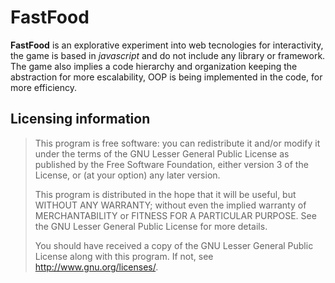 # FastFood
**FastFood** is an explorative experiment into web tecnologies for interactivity, the game is based in *javascript* and do not include any library or framework. The game also implies a code hierarchy and organization keeping the abstraction for more escalability, OOP is being implemented in the code, for more efficiency.


## Licensing information

>This program is free software: you can redistribute it and/or modify
>it under the terms of the GNU Lesser General Public License as published by
>the Free Software Foundation, either version 3 of the License, or
>(at your option) any later version.
>
>This program is distributed in the hope that it will be useful,
>but WITHOUT ANY WARRANTY; without even the implied warranty of
>MERCHANTABILITY or FITNESS FOR A PARTICULAR PURPOSE.  See the
>GNU Lesser General Public License for more details.
>
>You should have received a copy of the GNU Lesser General Public License
>along with this program.  If not, see <http://www.gnu.org/licenses/>.
